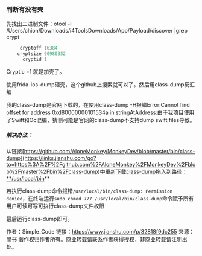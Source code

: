 ### 判断有没有壳

先找出二进制文件：otool -l /Users/chion/Downloads/i4ToolsDownloads/App/Payload/discover |grep crypt

```objective-c
     cryptoff 16384
    cryptsize 90980352
      cryptid 1
```

Cryptic =1 就是加壳了。



使用frida-ios-dump砸壳，这个github上搜索就可以了。然后用class-dump反汇编

我的class-dump是官网下载的，在使用class-dump -H报错Error:Cannot find offset for address 0xd80000000101534a in stringAtAddress:由于我项目使用了Swift和Oc混编，猜测可能是官网的class-dump不支持dump swift files导致。

##### 解决办法：

从链接[https://github.com/AloneMonkey/MonkeyDev/blob/master/bin/class-dump](https://links.jianshu.com/go?to=https%3A%2F%2Fgithub.com%2FAloneMonkey%2FMonkeyDev%2Fblob%2Fmaster%2Fbin%2Fclass-dump)中重新下载class-dump拖入到路径：**/usr/local/bin**

若执行class-dump命令报错`/usr/local/bin/class-dump: Permission denied`，在终端运行`sudo chmod 777 /usr/local/bin/class-dump`命令赋予所有用户可读可写可执行class-dump文件权限

最后运行class-dump即可。



作者：Simple_Code
链接：https://www.jianshu.com/p/32818f9dc255
来源：简书
著作权归作者所有。商业转载请联系作者获得授权，非商业转载请注明出处。